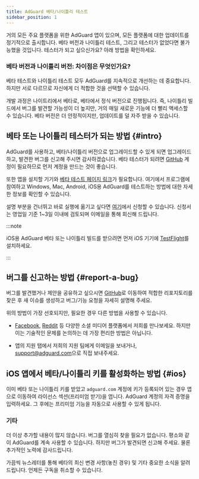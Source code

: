 ```yaml
---
title: AdGuard 베타/나이틀리 테스트
sidebar_position: 1
---
```


거의 모든 주요 플랫폼을 위한 AdGuard 앱이 있으며, 모든 플랫폼에 대한 업데이트를 정기적으로 출시합니다. 베타 버전과 나이틀리 테스트, 그리고 테스터가 없었다면 불가능했을 것입니다. 테스터가 되고 싶으신가요? 아래 방법을 확인하세요.

### 베타 버전과 나이틀리 버전: 차이점은 무엇인가요?

베타 테스트와 나이틀리 테스트 모두 AdGuard를 지속적으로 개선하는 데 중요합니다. 하지만 서로 다르므로 자신에게 더 적합한 것을 선택할 수 있습니다.

개발 과정은 나이트리에서 베타로, 베타에서 정식 버전으로 진행됩니다. 즉, 나이틀리 빌드에서 버그를 발견할 가능성이 더 높지만, 거의 매일 새로운 기능에 더 빨리 액세스할 수 있습니다. 베타 버전은 더 안정적이지만, 업데이트를 덜 자주 받을 수 있습니다.

## 베타 또는 나이틀리 테스터가 되는 방법 {#intro}

AdGuard를 사용하고, 베타/나이틀리 버전으로 업그레이드할 수 있게 되면 업그레이드하고, 발견한 버그를 신고해 주시면 감사하겠습니다. 베타 테스터가 되려면 [GitHub](https://github.com/) 계정이 필요하므로 먼저 계정을 만드는 것이 좋습니다.

또한 앱을 설치할 기기와 [베타 테스트 페이지 링크](https://adguard.com/beta.html)가 필요합니다. 여기에서 프로그램에 참여하고 Windows, Mac, Android, iOS용 AdGuard를 테스트하는 방법에 대한 자세한 정보를 확인할 수 있습니다.

설명 부분을 건너뛰고 바로 실행에 옮기고 싶다면 [여기](https://surveys.adguard.com/beta_testing_program/form.html)에서 신청할 수 있습니다. 신청서는 영업일 기준 1~3일 이내에 검토되며 이메일을 통해 회신해 드립니다.

:::note

iOS용 AdGuard 베타 또는 나이틀리 빌드를 받으려면 먼저 iOS 기기에 [TestFlight](https://apps.apple.com/app/testflight/id899247664)를 설치하세요.

:::

## 버그를 신고하는 방법 {#report-a-bug}

버그를 발견했거나 제안을 공유하고 싶으시면 [GitHub](https://github.com/AdguardTeam/)로 이동하여 적합한 리포지토리를 찾은 후 새 이슈를 생성하고 버그/기능 요청을 자세히 설명해 주세요.

위의 방법이 가장 선호되지만, 필요한 경우 다른 방법을 사용할 수 있습니다.

- [Facebook](https://www.facebook.com/AdguardEn/), [Reddit](https://www.reddit.com/r/Adguard/) 등 다양한 소셜 미디어 플랫폼에서 저희를 만나보세요. 하지만 이는 기술적인 문제를 논의하는 데 가장 편리한 방법은 아닙니다.

- 앱의 지원 탭에서 저희의 지원 팀에게 이메일을 보내거나, [support@adguard.com](mailto:support@adguard.com)으로 직접 보내주세요.

## iOS 앱에서 베타/나이틀리 키를 활성화하는 방법 {#ios}

이미 베타 또는 나이틀리 키를 받았고 `adguard.com` 계정에 키가 등록되어 있는 경우 앱으로 이동하여 라이선스 섹션(프리미엄 받기)을 엽니다. AdGuard 계정의 자격 증명을 입력하세요. 그 후에는 프리미엄 기능을 자동으로 사용할 수 있게 됩니다.

### 기타

더 이상 추가할 내용이 많지 않습니다. 버그를 열심히 찾을 필요가 없습니다. 평소와 같이 AdGuard를 계속 사용할 수 있습니다. 하지만 버그가 발견되면 신고해 주세요. 물론 추가적인 노력에 감사드립니다.

가끔씩 뉴스레터를 통해 베타의 최신 변경 사항(놓친 경우) 및 기타 중요한 소식을 알려드립니다. 언제든 구독을 취소할 수 있습니다.
